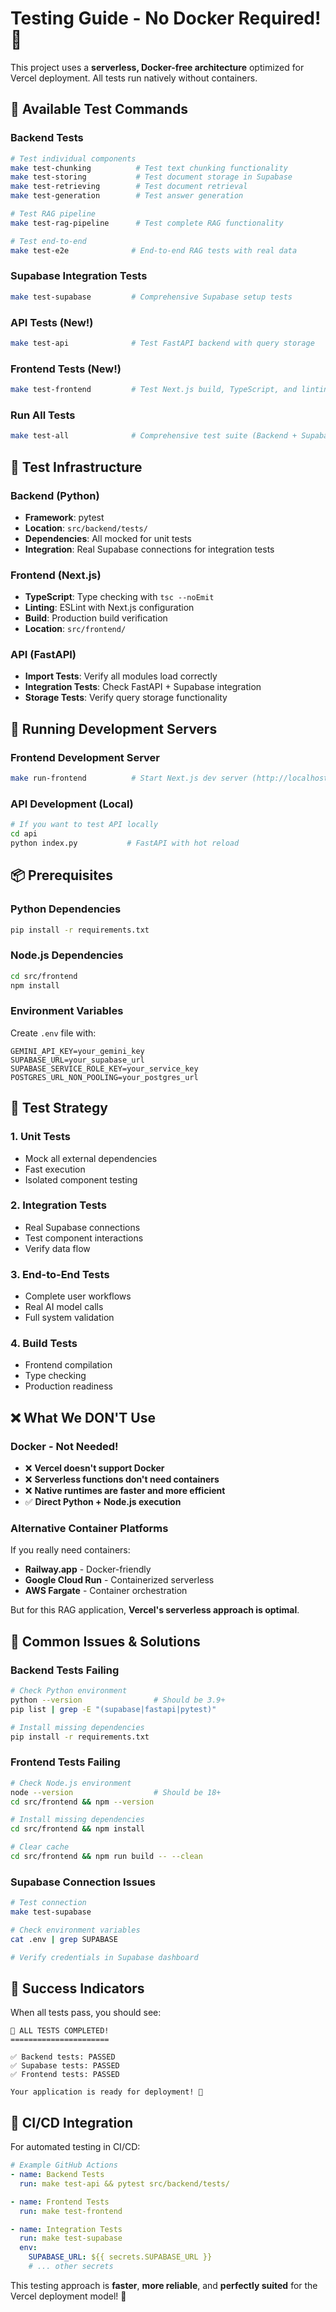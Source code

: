 # Testing Guide - No Docker Required! 🚀

This project uses a **serverless, Docker-free architecture** optimized for Vercel deployment. All tests run natively without containers.

## 🧪 Available Test Commands

### Backend Tests
```bash
# Test individual components
make test-chunking          # Test text chunking functionality
make test-storing           # Test document storage in Supabase
make test-retrieving        # Test document retrieval
make test-generation        # Test answer generation

# Test RAG pipeline
make test-rag-pipeline      # Test complete RAG functionality

# Test end-to-end
make test-e2e              # End-to-end RAG tests with real data
```

### Supabase Integration Tests
```bash
make test-supabase         # Comprehensive Supabase setup tests
```

### API Tests (New!)
```bash
make test-api              # Test FastAPI backend with query storage
```

### Frontend Tests (New!)
```bash
make test-frontend         # Test Next.js build, TypeScript, and linting
```

### Run All Tests
```bash
make test-all              # Comprehensive test suite (Backend + Supabase + Frontend)
```

## 🔧 Test Infrastructure

### Backend (Python)
- **Framework**: pytest
- **Location**: `src/backend/tests/`
- **Dependencies**: All mocked for unit tests
- **Integration**: Real Supabase connections for integration tests

### Frontend (Next.js)
- **TypeScript**: Type checking with `tsc --noEmit`
- **Linting**: ESLint with Next.js configuration
- **Build**: Production build verification
- **Location**: `src/frontend/`

### API (FastAPI)
- **Import Tests**: Verify all modules load correctly
- **Integration Tests**: Check FastAPI + Supabase integration
- **Storage Tests**: Verify query storage functionality

## 🚀 Running Development Servers

### Frontend Development Server
```bash
make run-frontend          # Start Next.js dev server (http://localhost:3000)
```

### API Development (Local)
```bash
# If you want to test API locally
cd api
python index.py           # FastAPI with hot reload
```

## 📦 Prerequisites

### Python Dependencies
```bash
pip install -r requirements.txt
```

### Node.js Dependencies
```bash
cd src/frontend
npm install
```

### Environment Variables
Create `.env` file with:
```env
GEMINI_API_KEY=your_gemini_key
SUPABASE_URL=your_supabase_url
SUPABASE_SERVICE_ROLE_KEY=your_service_key
POSTGRES_URL_NON_POOLING=your_postgres_url
```

## 🎯 Test Strategy

### 1. **Unit Tests**
- Mock all external dependencies
- Fast execution
- Isolated component testing

### 2. **Integration Tests** 
- Real Supabase connections
- Test component interactions
- Verify data flow

### 3. **End-to-End Tests**
- Complete user workflows
- Real AI model calls
- Full system validation

### 4. **Build Tests**
- Frontend compilation
- Type checking
- Production readiness

## ❌ What We DON'T Use

### Docker - Not Needed!
- ❌ **Vercel doesn't support Docker**
- ❌ **Serverless functions don't need containers**
- ❌ **Native runtimes are faster and more efficient**
- ✅ **Direct Python + Node.js execution**

### Alternative Container Platforms
If you really need containers:
- **Railway.app** - Docker-friendly
- **Google Cloud Run** - Containerized serverless
- **AWS Fargate** - Container orchestration

But for this RAG application, **Vercel's serverless approach is optimal**.

## 🚨 Common Issues & Solutions

### Backend Tests Failing
```bash
# Check Python environment
python --version                # Should be 3.9+
pip list | grep -E "(supabase|fastapi|pytest)"

# Install missing dependencies
pip install -r requirements.txt
```

### Frontend Tests Failing  
```bash
# Check Node.js environment
node --version                  # Should be 18+
cd src/frontend && npm --version

# Install missing dependencies
cd src/frontend && npm install

# Clear cache
cd src/frontend && npm run build -- --clean
```

### Supabase Connection Issues
```bash
# Test connection
make test-supabase

# Check environment variables
cat .env | grep SUPABASE

# Verify credentials in Supabase dashboard
```

## 🎉 Success Indicators

When all tests pass, you should see:
```
🎉 ALL TESTS COMPLETED!
======================

✅ Backend tests: PASSED
✅ Supabase tests: PASSED  
✅ Frontend tests: PASSED

Your application is ready for deployment! 🚀
```

## 🔄 CI/CD Integration

For automated testing in CI/CD:

```yaml
# Example GitHub Actions
- name: Backend Tests
  run: make test-api && pytest src/backend/tests/

- name: Frontend Tests  
  run: make test-frontend

- name: Integration Tests
  run: make test-supabase
  env:
    SUPABASE_URL: ${{ secrets.SUPABASE_URL }}
    # ... other secrets
```

This testing approach is **faster**, **more reliable**, and **perfectly suited** for the Vercel deployment model! 🚀

